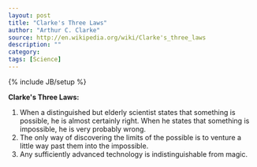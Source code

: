 ```yaml
---
layout: post
title: "Clarke's Three Laws"
author: "Arthur C. Clarke"
source: http://en.wikipedia.org/wiki/Clarke's_three_laws
description: ""
category:
tags: [Science]
---
```

{% include JB/setup %}

**Clarke's Three Laws:**

1. When a distinguished but elderly scientist states that something is possible, he is almost certainly right. When he states that something is impossible, he is very probably wrong.
2. The only way of discovering the limits of the possible is to venture a little way past them into the impossible.
3. Any sufficiently advanced technology is indistinguishable from magic.
